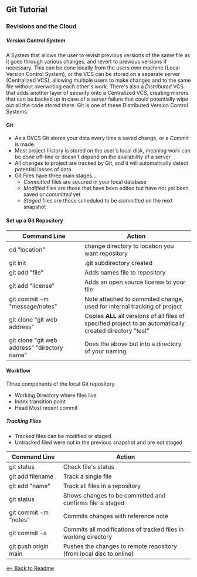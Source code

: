 ## Git Tutorial


### Revisions and the Cloud


##### Version Control System
A System that allows the user to revisit previous versions of the same file as it goes through various changes, and revert to previous versions if necessary.
This can be done locally from the users own machine (Local Version Control System), or the VCS can be stored on a separate server (Centralized VCS), allowing multiple users to make changes and to the same file without overwriting each other's work. There's also a *Distributed* VCS that adds another layer of security onto a Centralized VCS, creating mirrors that can be backed up in case of a server failure that could potentially wipe out all the code stored there. Git is one of these Distributed Version Control Systems.

#### Git
- As a DVCS Git stores your data every time a saved change, or a *Commit* is made.
- Most project history is stored on the user's local disk, meaning work can be done off-line or doesn't depend on the availability of a server
- All changes to project are tracked by Git, and it will automatically detect potential losses of data
- Git Files have three main stages...
  - *Committed* files are secured in your local database
  - *Modified* files are those that have been edited but have not yet been saved or *committed* yet
  - *Staged* files are those scheduled to be *committed* on the next snapshot
  
#### Set up a Git Repository

Command Line | Action
-------|-------
cd "location" | change directory to location you want repository
git init | .git subdirectory created
git add "file" | Adds names file to repository
git add "license" | Adds an open source license to your file
git commit -m "message/notes" | Note attached to commited change, used for internal tracking of project
git clone "git web address" | Copies **ALL** all versions of all files of specified project to an automatically created directory "test"
git clone "git web address" "directory name" | Does the above but into a directory of your naming


#### Workflow

Three components of the local Git repository
- Working Directory where files live
- Index transition point
- Head Most recent commit

##### Tracking Files
- Tracked files can be modified or staged
- Untracked filed were not in the previous snapshot and are not staged  

Command Line | Action
-------|-------
git status | Check file's status
git add filename | Track a single file
git add "name" | Track all files in a repository
git status | Shows changes to be committed and confirms file is staged
git commit -m “notes” | Commits changes with reference note
git commit -a | Commits all modifications of tracked files in working directory
git push origin main | Pushes the changes to remote repository (from local disc to online)




[<== Back to Readme](README.md)
